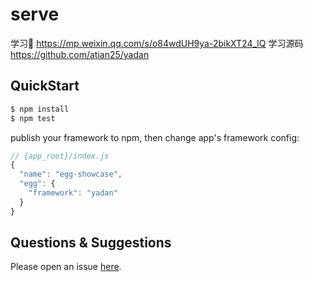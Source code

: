 # serve
学习🔗 https://mp.weixin.qq.com/s/o84wdUH9ya-2bikXT24_lQ
学习源码 https://github.com/atian25/yadan

## QuickStart

```bash
$ npm install
$ npm test
```

publish your framework to npm, then change app's framework config:

```js
// {app_root}/index.js
{
  "name": "egg-showcase",
  "egg": {
    "framework": "yadan"
  }
}
```

## Questions & Suggestions

Please open an issue [here](https://github.com/eggjs/egg/issues).

